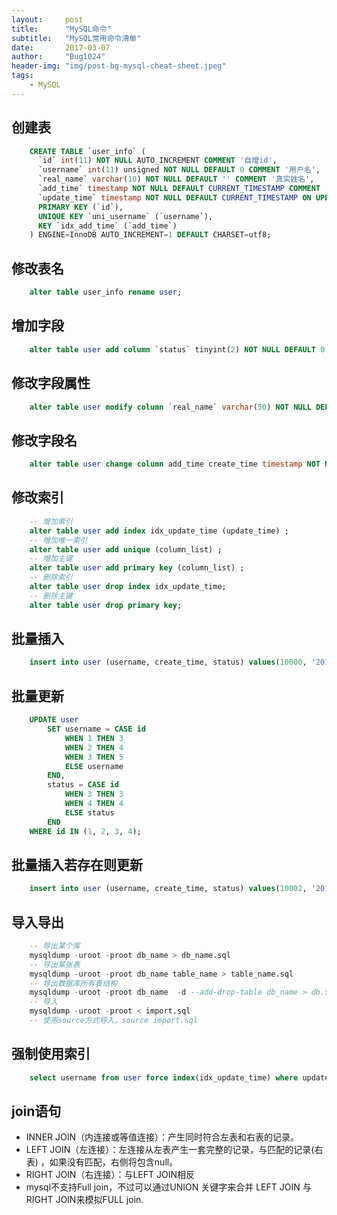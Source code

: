 ```yaml
---
layout:     post
title:      "MySQL命令"
subtitle:   "MySQL常用命令清单"
date:       2017-03-07
author:     "Bug1024"
header-img: "img/post-bg-mysql-cheat-sheet.jpeg"
tags:
    - MySQL
---
```


## 创建表

```sql
    CREATE TABLE `user_info` (
      `id` int(11) NOT NULL AUTO_INCREMENT COMMENT '自增id',
      `username` int(11) unsigned NOT NULL DEFAULT 0 COMMENT '用户名',
      `real_name` varchar(10) NOT NULL DEFAULT '' COMMENT '真实姓名',
      `add_time` timestamp NOT NULL DEFAULT CURRENT_TIMESTAMP COMMENT '创建时间',
      `update_time` timestamp NOT NULL DEFAULT CURRENT_TIMESTAMP ON UPDATE CURRENT_TIMESTAMP COMMENT '更新时间',
      PRIMARY KEY (`id`),
      UNIQUE KEY `uni_username` (`username`),
      KEY `idx_add_time` (`add_time`)
    ) ENGINE=InnoDB AUTO_INCREMENT=1 DEFAULT CHARSET=utf8;
```

## 修改表名
```sql
    alter table user_info rename user;
```

## 增加字段
```sql
    alter table user add column `status` tinyint(2) NOT NULL DEFAULT 0 COMMENT '状态';
```

## 修改字段属性
```sql
    alter table user modify column `real_name` varchar(50) NOT NULL DEFAULT '' COMMENT '真实姓名';
```

## 修改字段名
```sql
    alter table user change column add_time create_time timestamp NOT NULL DEFAULT CURRENT_TIMESTAMP COMMENT '创建时间';
```

## 修改索引

```sql
    -- 增加索引
    alter table user add index idx_update_time (update_time) ;
    -- 增加唯一索引
    alter table user add unique (column_list) ;
    -- 增加主键
    alter table user add primary key (column_list) ;
    -- 删除索引
    alter table user drop index idx_update_time;
    -- 删除主键
    alter table user drop primary key;
```

## 批量插入
```sql
    insert into user (username, create_time, status) values(10000, '2017-03-01 12:12:12', 1), (10001, '2017-03-01 12:13:14', 1);
```

## 批量更新
```sql
    UPDATE user
        SET username = CASE id
            WHEN 1 THEN 3
            WHEN 2 THEN 4
            WHEN 3 THEN 5
            ELSE username
        END,
        status = CASE id
            WHEN 3 THEN 3
            WHEN 4 THEN 4
            ELSE status
        END
    WHERE id IN (1, 2, 3, 4);
```

## 批量插入若存在则更新
```sql
    insert into user (username, create_time, status) values(10002, '2017-03-01 12:12:12', 1), (10001, '2017-03-01 12:13:14', 2) on duplicate key update status = values(status);
```

## 导入导出
```sql
    -- 导出某个库
    mysqldump -uroot -proot db_name > db_name.sql
    -- 导出某张表
    mysqldump -uroot -proot db_name table_name > table_name.sql
    -- 导出数据库所有表结构
    mysqldump -uroot -proot db_name  -d --add-drop-table db_name > db.sql
    -- 导入
    mysqldump -uroot -proot < import.sql
    -- 使用source方式导入，source import.sql
```

## 强制使用索引
```sql
    select username from user force index(idx_update_time) where update_time > '2017-01-01 10:10:11'
```

## join语句
* INNER JOIN（内连接或等值连接）：产生同时符合左表和右表的记录。
* LEFT JOIN（左连接）：左连接从左表产生一套完整的记录，与匹配的记录(右表) ，如果没有匹配，右侧将包含null。
* RIGHT JOIN（右连接）：与LEFT JOIN相反
* mysql不支持Full join，不过可以通过UNION 关键字来合并 LEFT JOIN 与 RIGHT JOIN来模拟FULL join.
